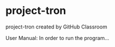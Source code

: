 # project-tron
project-tron created by GitHub Classroom

User Manual:
In order to run the program...
